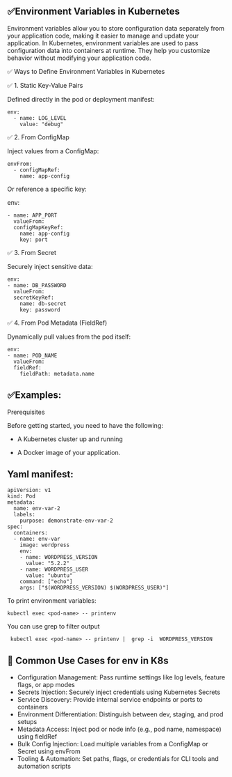 ✅Environment Variables in Kubernetes
---------------------------------------

Environment variables allow you to store configuration data separately from your application code, making it easier to manage and update your application.
In Kubernetes, environment variables are used to pass configuration data into containers at runtime. 
They help you customize behavior without modifying your application code.

✅ Ways to Define Environment Variables in Kubernetes

✅ 1. Static Key-Value Pairs

Defined directly in the pod or deployment manifest:

    env:
      - name: LOG_LEVEL
        value: "debug"
        
✅ 2. From ConfigMap

Inject values from a ConfigMap:

    envFrom:
      - configMapRef:
        name: app-config
        

Or reference a specific key:

env:
  
    - name: APP_PORT
      valueFrom:
      configMapKeyRef:
        name: app-config
        key: port
        
✅ 3. From Secret

Securely inject sensitive data:

    env:
    - name: DB_PASSWORD
      valueFrom:
      secretKeyRef:
        name: db-secret
        key: password

✅ 4. From Pod Metadata (FieldRef)

Dynamically pull values from the pod itself:

    env:
    - name: POD_NAME
      valueFrom:
      fieldRef:
        fieldPath: metadata.name

✅Examples:
---------

Prerequisites

Before getting started, you need to have the following:

- A Kubernetes cluster up and running

- A Docker image of your application.

Yaml manifest:
------------
    apiVersion: v1
    kind: Pod
    metadata:
      name: env-var-2
      labels:
        purpose: demonstrate-env-var-2
    spec:
      containers:
      - name: env-var
        image: wordpress
        env:
        - name: WORDPRESS_VERSION
          value: "5.2.2"
        - name: WORDPRESS_USER
          value: "ubuntu"
        command: ["echo"]
        args: ["$(WORDPRESS_VERSION) $(WORDPRESS_USER)"]

To print environment variables:

    kubectl exec <pod-name> -- printenv
    
 You can use grep to filter output   

     kubectl exec <pod-name> -- printenv |  grep -i  WORDPRESS_VERSION

🔑 Common Use Cases for env in K8s
------------------------------------

- Configuration Management:  Pass runtime settings like log levels, feature flags, or app modes
- Secrets Injection: Securely inject credentials using Kubernetes Secrets
- Service Discovery: Provide internal service endpoints or ports to containers
- Environment Differentiation: Distinguish between dev, staging, and prod setups
- Metadata Access: Inject pod or node info (e.g., pod name, namespace) using fieldRef
- Bulk Config Injection: Load multiple variables from a ConfigMap or Secret using envFrom
- Tooling & Automation: Set paths, flags, or credentials for CLI tools and automation scripts


